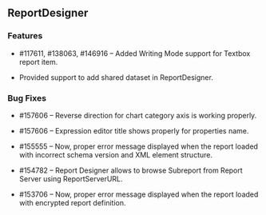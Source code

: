 ## ReportDesigner

### Features

* \#117611, #138063, #146916 – Added Writing Mode support for Textbox report item.

* Provided support to add shared dataset in ReportDesigner.


### Bug Fixes

* \#157606 – Reverse direction for chart category axis is working properly.

* \#157606 – Expression editor title shows properly for properties name.

* \#155555 – Now, proper error message displayed when the report loaded with incorrect schema version and XML element structure.

* \#154782 – Report Designer allows to browse Subreport from Report Server using ReportServerURL.

* \#153706 – Now, proper error message displayed when the report loaded with encrypted report definition.

